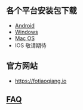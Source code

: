 
## 各个平台安装包下载
- <a href="https://github.com/getfotiaoqiang/download/releases/download/V2.6.1/fotiaoqiang-v2.6.1-1.apk"> Android </a>
- <a href="https://github.com/getfotiaoqiang/download/releases/download/V2.6.1/fotiaoqiang-2.6.1-1-Setup.exe"> Windows </a>
- <a href="https://github.com/getfotiaoqiang/download/releases/download/V2.6.1/v261-1_fotiaoqiang_darwin_amd64_install.dmg"> Mac OS </a>
- IOS 敬请期待
## 官方网站
- https://fotiaoqiang.io
## <a href="https://github.com/getfotiaoqiang/fotiaoqiang/wiki/FAQ">FAQ</a>

